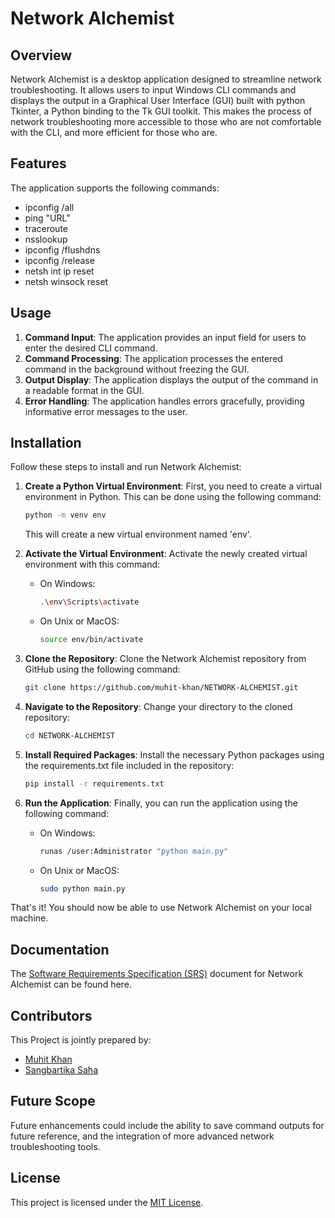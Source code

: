 # Network Alchemist

## Overview
Network Alchemist is a desktop application designed to streamline network troubleshooting. It allows users to input Windows CLI commands and displays the output in a Graphical User Interface (GUI) built with python Tkinter, a Python binding to the Tk GUI toolkit. This makes the process of network troubleshooting more accessible to those who are not comfortable with the CLI, and more efficient for those who are.

## Features
The application supports the following commands:
- ipconfig /all
- ping "URL"
- traceroute
- nsslookup
- ipconfig /flushdns
- ipconfig /release
- netsh int ip reset
- netsh winsock reset

## Usage
1. **Command Input**: The application provides an input field for users to enter the desired CLI command.
2. **Command Processing**: The application processes the entered command in the background without freezing the GUI.
3. **Output Display**: The application displays the output of the command in a readable format in the GUI.
4. **Error Handling**: The application handles errors gracefully, providing informative error messages to the user.

## Installation

Follow these steps to install and run Network Alchemist:

1. **Create a Python Virtual Environment**: First, you need to create a virtual environment in Python. This can be done using the following command:
    ```bash
    python -m venv env
    ```
    This will create a new virtual environment named 'env'.

2. **Activate the Virtual Environment**: Activate the newly created virtual environment with this command:
    - On Windows:
        ```bash
        .\env\Scripts\activate
        ```
    - On Unix or MacOS:
        ```bash
        source env/bin/activate
        ```

3. **Clone the Repository**: Clone the Network Alchemist repository from GitHub using the following command:
    ```bash
    git clone https://github.com/muhit-khan/NETWORK-ALCHEMIST.git
    ```

4. **Navigate to the Repository**: Change your directory to the cloned repository:
    ```bash
    cd NETWORK-ALCHEMIST
    ```

5. **Install Required Packages**: Install the necessary Python packages using the requirements.txt file included in the repository:
    ```bash
    pip install -r requirements.txt
    ```

6. **Run the Application**: Finally, you can run the application using the following command:
    - On Windows:
        ```bash
        runas /user:Administrator "python main.py"
        ```
    - On Unix or MacOS:
        ```bash
        sudo python main.py
        ```

That's it! You should now be able to use Network Alchemist on your local machine.



## Documentation
The [Software Requirements Specification (SRS)](/SRS_Document/NETWORK%20ALCHEMIST_SRS_Doc.pdf) document for Network Alchemist can be found here.

## Contributors
This Project is jointly prepared by:
* [Muhit Khan](https://linkedin.com/in/muhit-khan)
* [Sangbartika Saha](https://www.linkedin.com/in/sangbartika-saha-2866b727b/)

## Future Scope
Future enhancements could include the ability to save command outputs for future reference, and the integration of more advanced network troubleshooting tools.

## License
This project is licensed under the [MIT License](LICENSE).